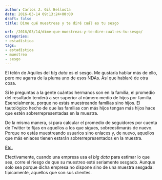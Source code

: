 ```yaml
---
author: Carlos J. Gil Bellosta
date: 2016-03-14 09:13:24+00:00
draft: false
title: Dime qué muestreas y te diré cuál es tu sesgo

url: /2016/03/14/dime-que-muestreas-y-te-dire-cual-es-tu-sesgo/
categories:
- estadística
tags:
- estadística
- muestreo
- sesgo
---
```


El telón de Aquiles del _big data_ es el sesgo. Me gustaría hablar más de ello, pero me agarra de la pluma uno de esos NDAs. Así que hablaré de otra cosa.

Si le preguntas a la gente cuántos hermanos son en la familia, el promedio del resultado tenderá a ser superior al número medio de hijos por familia. Esencialmente, porque no estás muestreando familias sino hijos. El tautológico hecho de que las familias con más hijos tengan más hijos hace que estén sobrerrepresentadas en la muestra.

De la misma manera, si para calcular el promedio de seguidores por cuenta de Twitter te fijas en aquellos a los que sigues, sobreestimarás de nuevo. Porque no estás muestreando usuarios sino enlaces y, de nuevo, aquellos que más enlaces tienen estarán sobrerrepresentados en la muestra.

[Etc.](http://todoloqueseaverdad.blogspot.com.es/2013/06/tus-parejas-han-tenido-mas-parejas-que.html)

Efectivamente, cuando una empresa usa el _big data_ para estimar lo que sea, corre el riesgo de que su muestreo esté seriamente sesgado. Aunque solo sea porque dicha empresa no dispone sino de una muestra sesgada: típicamente, aquellos que son sus clientes.
